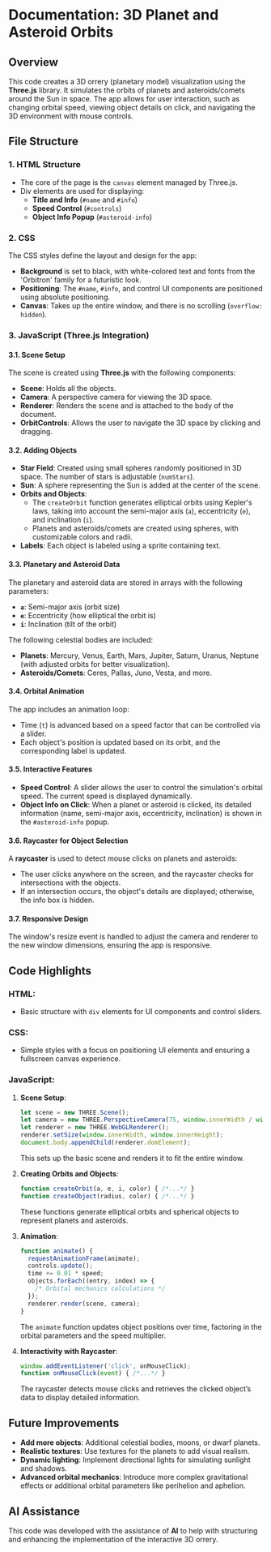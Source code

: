 
# Documentation: 3D Planet and Asteroid Orbits

## Overview

This code creates a 3D orrery (planetary model) visualization using the **Three.js** library. It simulates the orbits of planets and asteroids/comets around the Sun in space. The app allows for user interaction, such as changing orbital speed, viewing object details on click, and navigating the 3D environment with mouse controls.

## File Structure

### 1. **HTML Structure**
- The core of the page is the `canvas` element managed by Three.js.
- Div elements are used for displaying:
  - **Title and Info** (`#name` and `#info`)
  - **Speed Control** (`#controls`)
  - **Object Info Popup** (`#asteroid-info`)

### 2. **CSS**
The CSS styles define the layout and design for the app:
- **Background** is set to black, with white-colored text and fonts from the 'Orbitron' family for a futuristic look.
- **Positioning**: The `#name`, `#info`, and control UI components are positioned using absolute positioning.
- **Canvas**: Takes up the entire window, and there is no scrolling (`overflow: hidden`).

### 3. **JavaScript (Three.js Integration)**

#### 3.1. **Scene Setup**
The scene is created using **Three.js** with the following components:
- **Scene**: Holds all the objects.
- **Camera**: A perspective camera for viewing the 3D space.
- **Renderer**: Renders the scene and is attached to the body of the document.
- **OrbitControls**: Allows the user to navigate the 3D space by clicking and dragging.

#### 3.2. **Adding Objects**
- **Star Field**: Created using small spheres randomly positioned in 3D space. The number of stars is adjustable (`numStars`).
- **Sun**: A sphere representing the Sun is added at the center of the scene.
- **Orbits and Objects**: 
  - The `createOrbit` function generates elliptical orbits using Kepler's laws, taking into account the semi-major axis (`a`), eccentricity (`e`), and inclination (`i`).
  - Planets and asteroids/comets are created using spheres, with customizable colors and radii.
- **Labels**: Each object is labeled using a sprite containing text.

#### 3.3. **Planetary and Asteroid Data**
The planetary and asteroid data are stored in arrays with the following parameters:
- **`a`**: Semi-major axis (orbit size)
- **`e`**: Eccentricity (how elliptical the orbit is)
- **`i`**: Inclination (tilt of the orbit)

The following celestial bodies are included:
- **Planets**: Mercury, Venus, Earth, Mars, Jupiter, Saturn, Uranus, Neptune (with adjusted orbits for better visualization).
- **Asteroids/Comets**: Ceres, Pallas, Juno, Vesta, and more.

#### 3.4. **Orbital Animation**
The app includes an animation loop:
- Time (`t`) is advanced based on a speed factor that can be controlled via a slider.
- Each object's position is updated based on its orbit, and the corresponding label is updated.

#### 3.5. **Interactive Features**
- **Speed Control**: A slider allows the user to control the simulation's orbital speed. The current speed is displayed dynamically.
- **Object Info on Click**: When a planet or asteroid is clicked, its detailed information (name, semi-major axis, eccentricity, inclination) is shown in the `#asteroid-info` popup.

#### 3.6. **Raycaster for Object Selection**
A **raycaster** is used to detect mouse clicks on planets and asteroids:
- The user clicks anywhere on the screen, and the raycaster checks for intersections with the objects.
- If an intersection occurs, the object's details are displayed; otherwise, the info box is hidden.

#### 3.7. **Responsive Design**
The window's resize event is handled to adjust the camera and renderer to the new window dimensions, ensuring the app is responsive.

## Code Highlights

### HTML:
- Basic structure with `div` elements for UI components and control sliders.

### CSS:
- Simple styles with a focus on positioning UI elements and ensuring a fullscreen canvas experience.

### JavaScript:
1. **Scene Setup**:
   ```javascript
   let scene = new THREE.Scene();
   let camera = new THREE.PerspectiveCamera(75, window.innerWidth / window.innerHeight, 0.1, 1000);
   let renderer = new THREE.WebGLRenderer();
   renderer.setSize(window.innerWidth, window.innerHeight);
   document.body.appendChild(renderer.domElement);
   ```
   This sets up the basic scene and renders it to fit the entire window.

2. **Creating Orbits and Objects**:
   ```javascript
   function createOrbit(a, e, i, color) { /*...*/ }
   function createObject(radius, color) { /*...*/ }
   ```
   These functions generate elliptical orbits and spherical objects to represent planets and asteroids.

3. **Animation**:
   ```javascript
   function animate() {
     requestAnimationFrame(animate);
     controls.update();
     time += 0.01 * speed;
     objects.forEach((entry, index) => {
       /* Orbital mechanics calculations */
     });
     renderer.render(scene, camera);
   }
   ```
   The `animate` function updates object positions over time, factoring in the orbital parameters and the speed multiplier.

4. **Interactivity with Raycaster**:
   ```javascript
   window.addEventListener('click', onMouseClick);
   function onMouseClick(event) { /*...*/ }
   ```
   The raycaster detects mouse clicks and retrieves the clicked object’s data to display detailed information.

## Future Improvements
- **Add more objects**: Additional celestial bodies, moons, or dwarf planets.
- **Realistic textures**: Use textures for the planets to add visual realism.
- **Dynamic lighting**: Implement directional lights for simulating sunlight and shadows.
- **Advanced orbital mechanics**: Introduce more complex gravitational effects or additional orbital parameters like perihelion and aphelion.

## AI Assistance
This code was developed with the assistance of **AI** to help with structuring and enhancing the implementation of the interactive 3D orrery.

